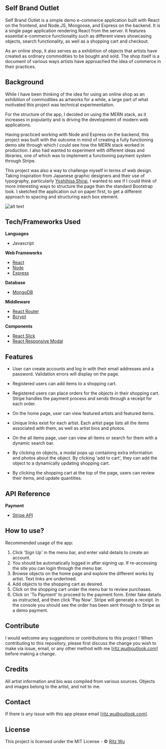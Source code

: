 ## Self Brand Outlet
Self Brand Outlet is a simple demo e-commerce application built with React on the frontend, and Node.JS, Mongoose, and Express on the backend. It is a single page application rendering React from the server. It features essential e-commerce functionality such as different views showcasing objects, search functionality, 
as well as a shopping cart and checkout.

As an online shop, it also serves as a exhibition of objects that artists have created as ordinary commodities to be bought and sold. The shop itself is a document of various ways artists have approached the idea of commerce in their practices. 

## Background
While I have been thinking of the idea for using an online shop as an exhibition of commodities as artworks for a while, a large part of what motivated this project was technical experimentation.

For the structure of the app, I decided on using the MERN stack, as it increases in popularity and is driving the development of modern web applications.

Having practiced working with Node and Express on the backend, this project was built with the outcome in mind of creating a fully functioning demo site through which I could see how the MERN stack worked in production. I also had wanted to experiment with different ideas and libraries, one of which was to implement a functioning payment system through Stripe. 

This project was also a way to challenge myself in terms of web design. Taking inspiration from Japanese graphic designers and their use of typography, particularly [Yoshihisa Shirai](http://www.dnp.co.jp/CGI/gallery/schedule/detail.cgi?l=2&t=1&seq=00000709), I wanted to see if I could think of more interesting ways to structure the page than the standard Bootstrap look. I sketched the application out on paper first, to get a different approach to spacing and structuring each box element. 

![alt text](http://www.dnp.co.jp/gallery/schedule/schedule_images/IMG_6_00000709.jpg)

## Tech/Frameworks Used

<b>Languages</b>
- Javascript

<b>Web Frameworks</b>
- [React](https://reactjs.org/)
- [Node](https://nodejs.org/en/)
- [Express](https://github.com/expressjs)

<b>Database</b>
- [MongoDB](https://www.mongodb.com/)

<b>Middleware</b>
- [React Router](https://reacttraining.com/react-router/web)
- [Bcrypt](https://www.npmjs.com/package/bcrypt)

<b>Components</b>
- [React Slick](https://github.com/akiran/react-slick)
- [React Responsive Modal](https://www.npmjs.com/package/react-responsive-modal)

## Features
- User can create accounts and log in with their email addresses and a password. Validation errors will display on the page.
- Registered users can add items to a shopping cart.
- Registered users can place orders for the objects in their shopping cart. Stripe handles the payment process and sends through a receipt for each order.

- On the home page, user can view featured artists and featured items.
- Unique links exist for each artist. Each artist page lists all the items associated with them, as well as artist bios and photos.
- On the all items page, user can view all items or search for them with a dynamic search bar. 
- By clicking on objects, a modal pops up containing extra information and photos about the object. By clicking 'add to cart', they can add the object to a dynamically updating shopping cart. 
- By clicking the shopping cart at the top of the page, users can review their items, and update quantities.

## API Reference

<b>Payment</b>
- [Stripe API](https://stripe.com)

## How to use?
Recommended usage of the app:
1) Click 'Sign Up' in the menu bar, and enter valid details to create an account.
2) You should be automatically logged in after signing up. If re-accessing the site you can login through the menu bar.
3) Browse objects on the home page and explore the different works by artist. Text links are underlined. 
4) Add objects to the shopping cart as desired. 
5) Click on the shopping cart under the menu bar to review purchases. 
6) Click on 'To Payment' to proceed to the payment form. Enter fake details as instructed, and then click 'Pay Now'. Stripe will generate a receipt. In the console you should see the order has been sent through to Stripe as a demo payment.

## Contribute

I would welcome any suggestions or contributions to this project ! When contributing to this repository, please first discuss the change you wish to make via issue, email, or any other method with me [ritz.wu@outlook.com] before making a change.

## Credits
All artist information and bio was compiled from various sources. Objects and images belong to the artist, and not to me.

## Contact
If there is any issue with this app please email [ritz.wu@outlook.com].

## License
This project is licensed under the MIT License - © [Ritz Wu](http://www.ritsu.net/)
